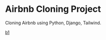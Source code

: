 # Airbnb Cloning Project

Cloning Airbnb using Python, Django, Tailwind.

[b1](https://github.com/Tonyk0901/airbnb-clone2/blob/master/githubphoto/b1.png")
